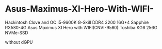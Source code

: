 # Asus-Maximus-XI-Hero-With-WIFI-
Hackintosh Clove and OC
i5-9600K
G-Skill DDR4 3200 16G*4
Sapphire RX580-4G
Asus Maximus XI Hero with WIFI(CNVI-9560)
Toshiba KG6 256G NVMe-SSD



without dGPU
